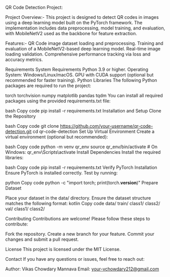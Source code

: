QR Code Detection Project:

Project Overview:-
This project is designed to detect QR codes in images using a deep learning model built on the PyTorch framework. The implementation includes data preprocessing, model training, and evaluation, with MobileNetV2 used as the backbone for feature extraction.

Features:-
QR Code image dataset loading and preprocessing.
Training and evaluation of a MobileNetV2-based deep learning model.
Real-time image loading validation.
Comprehensive performance tracking via loss and accuracy metrics.

Requirements
System Requirements
Python 3.9 or higher.
Operating System: Windows/Linux/macOS.
GPU with CUDA support (optional but recommended for faster training).
Python Libraries
The following Python packages are required to run the project:

torch
torchvision
numpy
matplotlib
pandas
tqdm
You can install all required packages using the provided requirements.txt file:

bash
Copy code
pip install -r requirements.txt
Installation and Setup
Clone the Repository

bash
Copy code
git clone https://github.com/your-username/qr-code-detection.git
cd qr-code-detection
Set Up Virtual Environment Create a virtual environment (optional but recommended):

bash
Copy code
python -m venv qr_env
source qr_env/bin/activate  # On Windows: qr_env\Scripts\activate
Install Dependencies Install the required libraries:

bash
Copy code
pip install -r requirements.txt
Verify PyTorch Installation Ensure PyTorch is installed correctly. Test by running:

python
Copy code
python -c "import torch; print(torch.__version__)"
Prepare Dataset

Place your dataset in the data/ directory.
Ensure the dataset structure matches the following format:
kotlin
Copy code
data/
  train/
    class1/
    class2/
  val/
    class1/
    class2/

Contributing
Contributions are welcome! Please follow these steps to contribute:

Fork the repository.
Create a new branch for your feature.
Commit your changes and submit a pull request.

License
This project is licensed under the MIT License.

Contact
If you have any questions or issues, feel free to reach out:

Author: Vikas Chowdary Mannava
Email: your-vchowdary212@gmail.com

